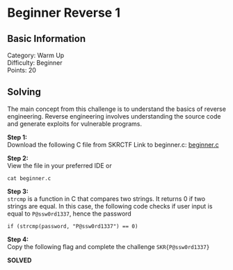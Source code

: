 # Beginner Reverse 1

## Basic Information
Category: Warm Up  
Difficulty: Beginner  
Points: 20  

## Solving
The main concept from this challenge is to understand the basics of reverse engineering. Reverse engineering involves understanding the source code and generate exploits for vulnerable programs.
  
**Step 1:**  
Download the following C file from SKRCTF 
Link to beginner.c: [beginner.c](https://skrctf.me/files/d48952dc599ecbd3becae90608887cab/beginner.c)

**Step 2:**  
View the file in your preferred IDE or 
```
cat beginner.c
```

**Step 3:**  
```strcmp``` is a function in C that compares two strings. It returns 0 if two strings are equal. In this case, the following code checks if user input is equal to ```P@ssw0rd1337```, hence the password
```
if (strcmp(password, "P@ssw0rd1337") == 0)
```

**Step 4:**  
Copy the following flag and complete the challenge
```SKR{P@ssw0rd1337}```

**SOLVED**
